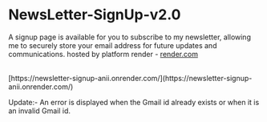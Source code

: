 # NewsLetter-SignUp-v2.0
A signup page is available for you to subscribe to my newsletter, allowing me to securely store your email address for future updates and communications.
hosted by platform render - [render.com](https://render.com/)
<br>

<br>
[https://newsletter-signup-anii.onrender.com/](https://newsletter-signup-anii.onrender.com/)

Update:-
An error is displayed when the Gmail id already exists or when it is an invalid Gmail id.
